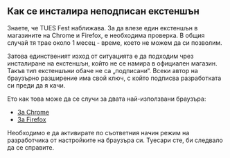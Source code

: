 ## Как се инсталира неподписан екстеншън
Знаете, че TUES Fest наближава. За да влезе един екстеншън в магазините на Chrome и Firefox, е необходима проверка. В общия случай тя трае около 1 месец - време, което не можем да си позволим.

Затова единственият изход от ситуацията е да подходим чрез инсталиране на екстеншън, който не се намира в официален магазин. Такъв тип екстеншъни обаче не са „подписани“. Всеки автор на браузърно разширение има свой ключ, с който подписва разработката си преди да я качи.

Ето как това може да се случи за двата най-използвани браузъра:
- [За Chrome](https://stackoverflow.com/a/24577660/2350658) 
 - [За Firefox](https://www.thewindowsclub.com/allow-unsigned-extensions-installed-firefox/)

Необходимо е да активирате по съответния начин режим на разработчика от настройките на браузъра си. Туесари сте, би следвало да се справите.

